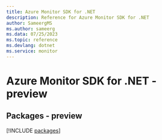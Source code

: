 ```yaml
---
title: Azure Monitor SDK for .NET
description: Reference for Azure Monitor SDK for .NET
author: SameergMS
ms.author: sameerg
ms.data: 07/25/2023
ms.topic: reference
ms.devlang: dotnet
ms.service: monitor
---
```

# Azure Monitor SDK for .NET - preview
## Packages - preview
[!INCLUDE [packages](monitor-index.md)]